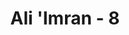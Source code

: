 ---
title: "Ali 'Imran - 8"
no: 8
arabic_no: ٨
ayah: رَبَّنَا لَا تُزِغْ قُلُوْبَنَا بَعْدَ اِذْ هَدَيْتَنَا وَهَبْ لَنَا مِنْ لَّدُنْكَ رَحْمَةً ۚاِنَّكَ اَنْتَ الْوَهَّابُ 
translation: "(Mereka berdoa), “Ya Tuhan kami, janganlah Engkau condongkan hati kami kepada kesesatan setelah Engkau berikan petunjuk kepada kami, dan karuniakanlah kepada kami rahmat dari sisi-Mu, sesungguhnya Engkau Maha Pemberi.”"
tafsir: "Sikap orang yang ilmu pengetahuannya telah mendalam, mereka selalu berdoa dan berserah diri kepada Allah swt, bila mereka tidak sanggup lagi memikirkan ayat-ayat Allah. Mereka berdoa kepada Allah agar selalu dipelihara, dipimpin, diberi petunjuk, dan jangan sampai mereka tergelincir ke jalan yang sesat setelah mereka mendapat petunjuk. Dari doa mereka dipahami bahwa yang mereka mohonkan itu bukanlah semata-mata keselamatan dan kebahagiaan duniawi, tetapi juga mereka memohon kebahagiaan dan keselamatan di akhirat."
---